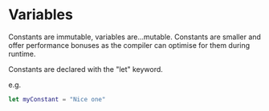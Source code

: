 # Variables

Constants are immutable, variables are...mutable. Constants are smaller and offer performance bonuses as the compiler can optimise for them during runtime.

Constants are declared with the "let" keyword.

e.g.
```swift
let myConstant = "Nice one"
```